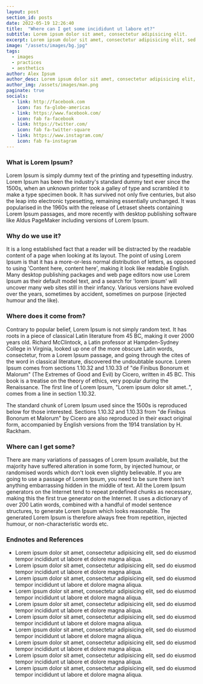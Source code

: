 ```yaml
---
layout: post
section_id: posts
date: 2022-05-19 12:26:40
title:  "Where can I get some incididunt ut labore et?"
subtitle: Lorem ipsum dolor sit amet, consectetur adipisicing elit.
excerpt: Lorem ipsum dolor sit amet, consectetur adipisicing elit, sed do eiusmod tempor incididunt ut labore et dolore magna aliqua.
image: "/assets/images/bg.jpg"
tags:
  - images 
  - practices 
  - aesthetics
author: Alex Ipsum
author_desc: Lorem ipsum dolor sit amet, consectetur adipisicing elit, sed do eiusmod tempor incididunt ut labore et dolore magna aliqua.
author_img: /assets/images/man.png
paginate: true
socials:
  - link: http://facebook.com
    icon: fas fa-globe-americas
  - link: https://www.facebook.com/
    icon: fab fa-facebook
  - link: https://twitter.com/
    icon: fab fa-twitter-square
  - link: https://www.instagram.com/
    icon: fab fa-instagram
---
```

### What is Lorem Ipsum?
Lorem Ipsum is simply dummy text of the printing and typesetting industry. Lorem Ipsum has been the industry's standard dummy text ever since the 1500s, when an unknown printer took a galley of type and scrambled it to make a type specimen book. It has survived not only five centuries, but also the leap into electronic typesetting, remaining essentially unchanged. It was popularised in the 1960s with the release of Letraset sheets containing Lorem Ipsum passages, and more recently with desktop publishing software like Aldus PageMaker including versions of Lorem Ipsum.

### Why do we use it?
It is a long established fact that a reader will be distracted by the readable content of a page when looking at its layout. The point of using Lorem Ipsum is that it has a more-or-less normal distribution of letters, as opposed to using 'Content here, content here', making it look like readable English. Many desktop publishing packages and web page editors now use Lorem Ipsum as their default model text, and a search for 'lorem ipsum' will uncover many web sites still in their infancy. Various versions have evolved over the years, sometimes by accident, sometimes on purpose (injected humour and the like).


### Where does it come from?
Contrary to popular belief, Lorem Ipsum is not simply random text. It has roots in a piece of classical Latin literature from 45 BC, making it over 2000 years old. Richard McClintock, a Latin professor at Hampden-Sydney College in Virginia, looked up one of the more obscure Latin words, consectetur, from a Lorem Ipsum passage, and going through the cites of the word in classical literature, discovered the undoubtable source. Lorem Ipsum comes from sections 1.10.32 and 1.10.33 of "de Finibus Bonorum et Malorum" (The Extremes of Good and Evil) by Cicero, written in 45 BC. This book is a treatise on the theory of ethics, very popular during the Renaissance. The first line of Lorem Ipsum, "Lorem ipsum dolor sit amet..", comes from a line in section 1.10.32.

The standard chunk of Lorem Ipsum used since the 1500s is reproduced below for those interested. Sections 1.10.32 and 1.10.33 from "de Finibus Bonorum et Malorum" by Cicero are also reproduced in their exact original form, accompanied by English versions from the 1914 translation by H. Rackham.

### Where can I get some?
There are many variations of passages of Lorem Ipsum available, but the majority have suffered alteration in some form, by injected humour, or randomised words which don't look even slightly believable. If you are going to use a passage of Lorem Ipsum, you need to be sure there isn't anything embarrassing hidden in the middle of text. All the Lorem Ipsum generators on the Internet tend to repeat predefined chunks as necessary, making this the first true generator on the Internet. It uses a dictionary of over 200 Latin words, combined with a handful of model sentence structures, to generate Lorem Ipsum which looks reasonable. The generated Lorem Ipsum is therefore always free from repetition, injected humour, or non-characteristic words etc.

### Endnotes and References
- Lorem ipsum dolor sit amet, consectetur adipisicing elit, sed do eiusmod tempor incididunt ut labore et dolore magna aliqua.
- Lorem ipsum dolor sit amet, consectetur adipisicing elit, sed do eiusmod tempor incididunt ut labore et dolore magna aliqua.
- Lorem ipsum dolor sit amet, consectetur adipisicing elit, sed do eiusmod tempor incididunt ut labore et dolore magna aliqua.
- Lorem ipsum dolor sit amet, consectetur adipisicing elit, sed do eiusmod tempor incididunt ut labore et dolore magna aliqua.
- Lorem ipsum dolor sit amet, consectetur adipisicing elit, sed do eiusmod tempor incididunt ut labore et dolore magna aliqua.
- Lorem ipsum dolor sit amet, consectetur adipisicing elit, sed do eiusmod tempor incididunt ut labore et dolore magna aliqua.
- Lorem ipsum dolor sit amet, consectetur adipisicing elit, sed do eiusmod tempor incididunt ut labore et dolore magna aliqua.
- Lorem ipsum dolor sit amet, consectetur adipisicing elit, sed do eiusmod tempor incididunt ut labore et dolore magna aliqua.
- Lorem ipsum dolor sit amet, consectetur adipisicing elit, sed do eiusmod tempor incididunt ut labore et dolore magna aliqua.
- Lorem ipsum dolor sit amet, consectetur adipisicing elit, sed do eiusmod tempor incididunt ut labore et dolore magna aliqua.